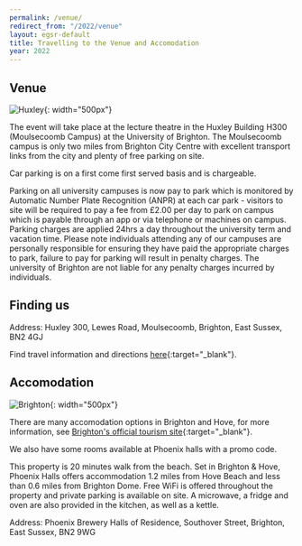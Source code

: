 ```yaml
---
permalink: /venue/
redirect_from: "/2022/venue"
layout: egsr-default
title: Travelling to the Venue and Accomodation
year: 2022
---
```


## Venue
![Huxley](https://miro.medium.com/max/1400/1*Zl7jyhkDDD0kzq7p15-XIQ.jpeg){: width="500px"}

The event will take place at the lecture theatre in the Huxley Building H300 (Moulsecoomb Campus) at the University of Brighton. The Moulsecoomb campus is only two miles from Brighton City Centre with excellent transport links from the city and plenty of free parking on site. 

Car parking is on a first come first served basis and is chargeable.

Parking on all university campuses is now pay to park which is monitored by Automatic Number Plate Recognition (ANPR) at each car park - visitors to site will be required to pay a fee from £2.00 per day to park on campus which is payable through an app or via telephone or machines on campus. Parking charges are applied 24hrs a day throughout the university term and vacation time. Please note individuals attending any of our campuses are personally responsible for ensuring they have paid the appropriate charges to park, failure to pay for parking will result in penalty charges. The university of Brighton are not liable for any penalty charges incurred by individuals.

 
## Finding us
Address: Huxley 300, Lewes Road, Moulsecoomb, Brighton, East Sussex, BN2 4GJ

Find travel information and directions [here](https://www.brighton.ac.uk/accommodation-and-locations/campuses/moulsecoomb/index.aspx){:target="_blank"}.

 
 
## Accomodation
![Brighton](https://upload.wikimedia.org/wikipedia/commons/thumb/9/94/Brighton_from_the_pier.jpg/1920px-Brighton_from_the_pier.jpg){: width="500px"}

There are many accomodation options in Brighton and Hove, for more information, see [Brighton's official tourism site](https://www.visitbrighton.com/){:target="_blank"}.
 
We also have some rooms available at Phoenix halls with a promo code.

This property is 20 minutes walk from the beach. Set in Brighton & Hove, Phoenix Halls offers accommodation 1.2 miles from Hove Beach and less than 0.6 miles from Brighton Dome. Free WiFi is offered throughout the property and private parking is available on site. A microwave, a fridge and oven are also provided in the kitchen, as well as a kettle.

Address: Phoenix Brewery Halls of Residence, Southover Street, Brighton, East Sussex, BN2 9WG


